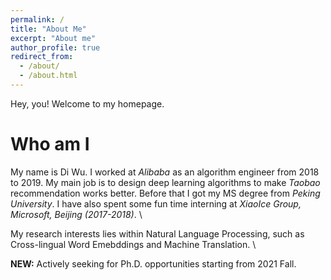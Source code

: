 ```yaml
---
permalink: /
title: "About Me"
excerpt: "About me"
author_profile: true
redirect_from: 
  - /about/
  - /about.html
---
```


Hey, you! Welcome to my homepage.

Who am I
======
My name is Di Wu.
I worked at *Alibaba* as an algorithm engineer from 2018 to 2019. My main job is to design deep learning algorithms to
make *Taobao* recommendation works better. Before that I got my MS degree from *Peking University*. I have also spent
some fun time interning at *XiaoIce Group, Microsoft, Beijing (2017-2018)*. \

My research interests lies within Natural Language Processing, such as Cross-lingual Word Emebddings and Machine Translation. \

**NEW:** Actively seeking for Ph.D. opportunities starting from 2021 Fall.


